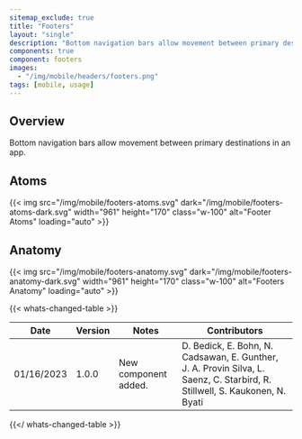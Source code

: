 ```yaml
---
sitemap_exclude: true
title: "Footers"
layout: "single"
description: "Bottom navigation bars allow movement between primary destinations in an app."
components: true
component: footers
images:
  - "/img/mobile/headers/footers.png"
tags: [mobile, usage]
---
```

## Overview

Bottom navigation bars allow movement between primary destinations in an app.

## Atoms

{{< img src="/img/mobile/footers-atoms.svg" dark="/img/mobile/footers-atoms-dark.svg" width="961" height="170" class="w-100" alt="Footer Atoms" loading="auto" >}}

## Anatomy

{{< img src="/img/mobile/footers-anatomy.svg" dark="/img/mobile/footers-anatomy-dark.svg" width="961" height="170" class="w-100" alt="Footers Anatomy" loading="auto" >}}

{{< whats-changed-table >}}

| Date       | Version | Notes                               | Contributors |
| ---------- | ------- | ----------------------------------- | ------------ |
| 01/16/2023 | 1.0.0   | New component added. | D. Bedick, E. Bohn, N. Cadsawan, E. Gunther, J. A. Provin Silva, L. Saenz, C. Starbird, R. Stillwell, S. Kaukonen, N. Byati   |

{{</ whats-changed-table >}}
